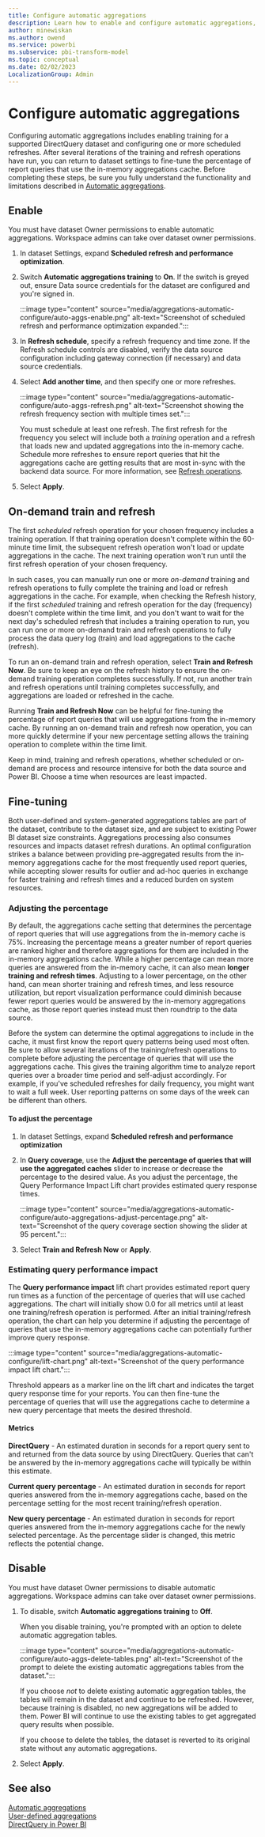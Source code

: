 ```yaml
---
title: Configure automatic aggregations 
description: Learn how to enable and configure automatic aggregations, enable training for a supported DirectQuery dataset and configure one or more scheduled refreshes.
author: minewiskan
ms.author: owend
ms.service: powerbi
ms.subservice: pbi-transform-model
ms.topic: conceptual
ms.date: 02/02/2023
LocalizationGroup: Admin
---
```

# Configure automatic aggregations

Configuring automatic aggregations includes enabling training for a supported DirectQuery dataset and configuring one or more scheduled refreshes. After several iterations of the training and refresh operations have run, you can return to dataset settings to fine-tune the percentage of report queries that use the in-memory aggregations cache. Before completing these steps, be sure you fully understand the functionality and limitations described in [Automatic aggregations](aggregations-auto.md).

## Enable

You must have dataset Owner permissions to enable automatic aggregations. Workspace admins can take over dataset owner permissions.

1. In dataset Settings, expand **Scheduled refresh and performance optimization**.
1. Switch **Automatic aggregations training** to **On**. If the switch is greyed out, ensure Data source credentials for the dataset are configured and you're signed in.

    :::image type="content" source="media/aggregations-automatic-configure/auto-aggs-enable.png" alt-text="Screenshot of scheduled refresh and performance optimization expanded.":::

1. In **Refresh schedule**, specify a refresh frequency and time zone. If the Refresh schedule controls are disabled, verify the data source configuration including gateway connection (if necessary) and data source credentials.
1. Select **Add another time**, and then specify one or more refreshes.

    :::image type="content" source="media/aggregations-automatic-configure/auto-aggs-refresh.png" alt-text="Screenshot showing the refresh frequency section with multiple times set.":::

    You must schedule at least one refresh. The first refresh for the frequency you select will include both a *training* operation and a refresh that loads new and updated aggregations into the in-memory cache. Schedule more refreshes to ensure report queries that hit the aggregations cache are getting results that are most in-sync with the backend data source. For more information, see [Refresh operations](aggregations-auto.md#refresh-operations).

1. Select **Apply**.

## On-demand train and refresh

The first *scheduled* refresh operation for your chosen frequency includes a training operation. If that training operation doesn't complete within the 60-minute time limit, the subsequent refresh operation won't load or update aggregations in the cache. The next training operation won't run until the first refresh operation of your chosen frequency.

In such cases, you can manually run one or more *on-demand* training and refresh operations to fully complete the training and load or refresh aggregations in the cache. For example, when checking the Refresh history, if the first *scheduled* training and refresh operation for the day (frequency) doesn't complete within the time limit, and you don't want to wait for the next day's scheduled refresh that includes a training operation to run, you can run one or more on-demand train and refresh operations to fully process the data query log (train) and load aggregations to the cache (refresh).

To run an on-demand train and refresh operation, select **Train and Refresh Now**. Be sure to keep an eye on the refresh history to ensure the on-demand training operation completes successfully. If not, run another train and refresh operations until training completes successfully, and aggregations are loaded or refreshed in the cache.

Running **Train and Refresh Now** can be helpful for fine-tuning the percentage of report queries that will use aggregations from the in-memory cache. By running an on-demand train and refresh now operation, you can more quickly determine if your new percentage setting allows the training operation to complete within the time limit.

Keep in mind, training and refresh operations, whether scheduled or on-demand are process and resource intensive for both the data source and Power BI. Choose a time when resources are least impacted.

## Fine-tuning

Both user-defined and system-generated aggregations tables are part of the dataset, contribute to the dataset size, and are subject to existing Power BI dataset size constraints. Aggregations processing also consumes resources and impacts dataset refresh durations. An optimal configuration strikes a balance between providing pre-aggregated results from the in-memory aggregations cache for the most frequently used report queries, while accepting slower results for outlier and ad-hoc queries in exchange for faster training and refresh times and a reduced burden on system resources.

### Adjusting the percentage

By default, the aggregations cache setting that determines the percentage of report queries that will use aggregations from the in-memory cache is 75%. Increasing the percentage means a greater number of report queries are ranked higher and therefore aggregations for them are included in the in-memory aggregations cache. While a higher percentage can mean more queries are answered from the in-memory cache, it can also mean **longer training and refresh times**. Adjusting to a lower percentage, on the other hand, can mean shorter training and refresh times, and less resource utilization, but report visualization performance could diminish because fewer report queries would be answered by the in-memory aggregations cache, as those report queries instead must then roundtrip to the data source.

Before the system can determine the optimal aggregations to include in the cache, it must first know the report query patterns being used most often. Be sure to allow several iterations of the training/refresh operations to complete before adjusting the percentage of queries that will use the aggregations cache. This gives the training algorithm time to analyze report queries over a broader time period and self-adjust accordingly. For example, if you've scheduled refreshes for daily frequency, you might want to wait a full week. User reporting patterns on some days of the week can be different than others.

#### To adjust the percentage

1. In dataset Settings, expand **Scheduled refresh and performance optimization**
1. In **Query coverage**, use the **Adjust the percentage of queries that will use the aggregated caches** slider to increase or decrease the percentage to the desired value. As you adjust the percentage, the Query Performance Impact Lift chart provides estimated query response times.

    :::image type="content" source="media/aggregations-automatic-configure/auto-aggregations-adjust-percentage.png" alt-text="Screenshot of the query coverage section showing the slider at 95 percent.":::

1. Select **Train and Refresh Now** or **Apply**.

### Estimating query performance impact

The **Query performance impact** lift chart provides estimated report query run times as a function of the percentage of queries that will use cached aggregations. The chart will initially show 0.0 for all metrics until at least one training/refresh operation is performed. After an initial training/refresh operation, the chart can help you determine if adjusting the percentage of queries that use the in-memory aggregations cache can potentially further improve query response.

:::image type="content" source="media/aggregations-automatic-configure/lift-chart.png" alt-text="Screenshot of the query performance impact lift chart.":::

Threshold appears as a marker line on the lift chart and indicates the target query response time for your reports. You can then fine-tune the percentage of queries that will use the aggregations cache to determine a new query percentage that meets the desired threshold.

#### Metrics

**DirectQuery** - An estimated duration in seconds for a report query sent to and returned from the data source by using DirectQuery. Queries that can't be answered by the in-memory aggregations cache will typically be within this estimate.

**Current query percentage** - An estimated duration in seconds for report queries answered from the in-memory aggregations cache, based on the percentage setting for the most recent training/refresh operation.

**New query percentage** - An estimated duration in seconds for report queries answered from the in-memory aggregations cache for the newly selected percentage. As the percentage slider is changed, this metric reflects the potential change.

## Disable

You must have dataset Owner permissions to disable automatic aggregations. Workspace admins can take over dataset owner permissions.

1. To disable, switch **Automatic aggregations training** to **Off**.

    When you disable training, you're prompted with an option to delete automatic aggregation tables.

    :::image type="content" source="media/aggregations-automatic-configure/auto-aggs-delete-tables.png" alt-text="Screenshot of the prompt to delete the existing automatic aggregations tables from the dataset.":::

    If you choose *not* to delete existing automatic aggregation tables, the tables will remain in the dataset and continue to be refreshed. However, because training is disabled, no new aggregations will be added to them. Power BI will continue to use the existing tables to get aggregated query results when possible.

    If you choose to delete the tables, the dataset is reverted to its original state without any automatic aggregations.

1. Select **Apply**.

## See also

[Automatic aggregations](aggregations-auto.md)  
[User-defined aggregations](../transform-model/aggregations-advanced.md)  
[DirectQuery in Power BI](../connect-data/desktop-directquery-about.md)  
